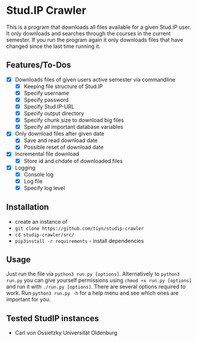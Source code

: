 # Stud.IP Crawler

This is a program that downloads all files available for a given Stud.IP user.
It only downloads and searches through the courses in the current semester.
If you run the program again it only downloads files that have changed since the last time running it.

## Features/To-Dos

- [x] Downloads files of given users active semester via commandline
    - [x] Keeping file structure of Stud.IP
    - [x] Specify username
    - [x] Specify password
    - [x] Specify Stud.IP-URL
    - [x] Specify output directory
    - [x] Specify chunk size to download big files
    - [x] Specify all important database variables
- [x] Only download files after given date
    - [x] Save and read download date
    - [x] Possible reset of download date
- [x] Incremental file download
    - [x] Store id and chdate of downloaded files
- [x] Logging
    - [x] Console log
    - [x] Log file
    - [x] Specify log level

## Installation

- create an instance of
- `git clone https://github.com/tiyn/studip-crawler`
- `cd studip-crawler/src/`
- `pip3install -r requirements` - install dependencies

## Usage

Just run the file via `python3 run.py [options]`.
Alternatively to `python3 run.py` you can give yourself permissions using `chmod +x run.py [options]` and
run it with `./run.py [options]`.
There are several options required to work.
Run `python3 run.py -h` for a help menu and see which ones are important for you.

## Tested StudIP instances

- Carl von Ossietzky Universität Oldenburg
